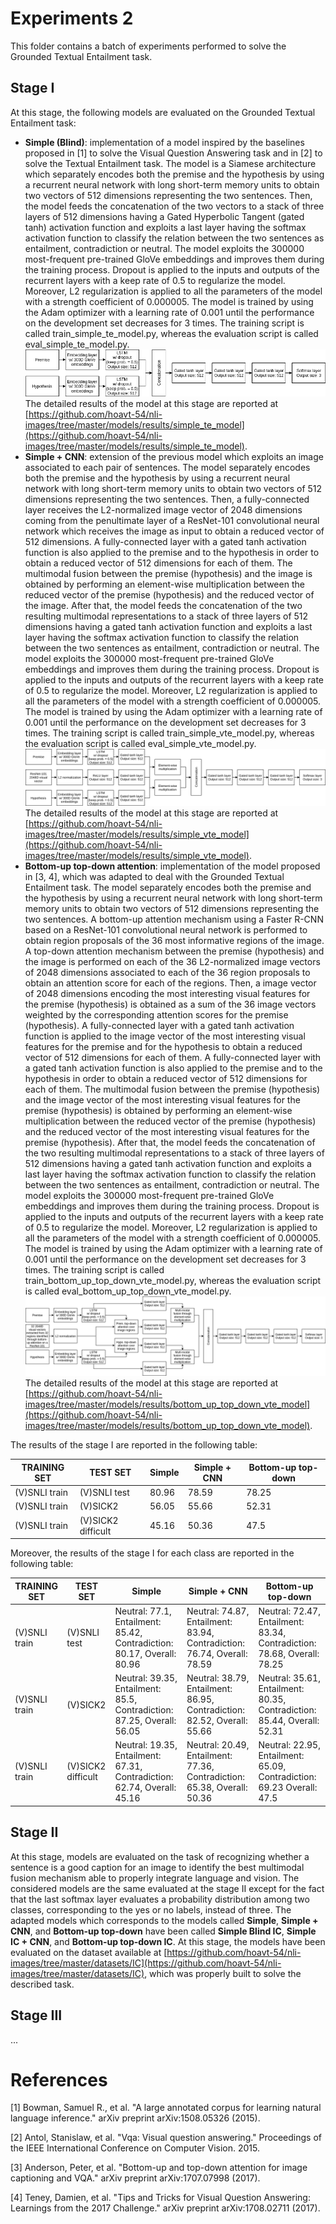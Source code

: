 # Experiments 2
This folder contains a batch of experiments performed to solve the Grounded Textual Entailment task.

## Stage I
At this stage, the following models are evaluated on the Grounded Textual Entailment task:

- **Simple (Blind)**: implementation of a model inspired by the baselines proposed in [1] to solve the Visual Question Answering task and in [2] to solve the Textual Entailment task. The model is a Siamese architecture which separately encodes both the premise and the hypothesis by using a recurrent neural network with long short-term memory units to obtain two vectors of 512 dimensions representing the two sentences. Then, the model feeds the concatenation of the two vectors to a stack of three layers of 512 dimensions having a Gated Hyperbolic Tangent (gated tanh) activation function and exploits a last layer having the softmax activation function to classify the relation between the two sentences as entailment, contradiction or neutral. The model exploits the 300000 most-frequent pre-trained GloVe embeddings and improves them during the training process. Dropout is applied to the inputs and outputs of the recurrent layers with a keep rate of 0.5 to regularize the model. Moreover, L2 regularization is applied to all the parameters of the model with a strength coefficient of 0.000005. The model is trained by using the Adam optimizer with a learning rate of 0.001 until the performance on the development set decreases for 3 times.
The training script is called train_simple_te_model.py, whereas the evaluation script is called eval_simple_te_model.py.
![image](https://raw.githubusercontent.com/hoavt-54/nli-images/master/models/images/Simple%20(Blind).png)
The detailed results of the model at this stage are reported at [https://github.com/hoavt-54/nli-images/tree/master/models/results/simple_te_model](https://github.com/hoavt-54/nli-images/tree/master/models/results/simple_te_model).
- **Simple + CNN**: extension of the previous model which exploits an image associated to each pair of sentences. The model separately encodes both the premise and the hypothesis by using a recurrent neural network with long short-term memory units to obtain two vectors of 512 dimensions representing the two sentences. Then, a fully-connected layer receives the L2-normalized image vector of 2048 dimensions coming from the penultimate layer of a ResNet-101 convolutional neural network which receives the image as input to obtain a reduced vector of 512 dimensions. A fully-connected layer with a gated tanh activation function is also applied to the premise and to the hypothesis in order to obtain a reduced vector of 512 dimensions for each of them. The multimodal fusion between the premise (hypothesis) and the image is obtained by performing an element-wise multiplication between the reduced vector of the premise (hypothesis) and the reduced vector of the image. After that, the model feeds the concatenation of the two resulting multimodal representations to a stack of three layers of 512 dimensions having a gated tanh activation function and exploits a last layer having the softmax activation function to classify the relation between the two sentences as entailment, contradiction or neutral. The model exploits the 300000 most-frequent pre-trained GloVe embeddings and improves them during the training process. Dropout is applied to the inputs and outputs of the recurrent layers with a keep rate of 0.5 to regularize the model. Moreover, L2 regularization is applied to all the parameters of the model with a strength coefficient of 0.000005. The model is trained by using the Adam optimizer with a learning rate of 0.001 until the performance on the development set decreases for 3 times.
The training script is called train_simple_vte_model.py, whereas the evaluation script is called eval_simple_vte_model.py.
![image](https://raw.githubusercontent.com/hoavt-54/nli-images/master/models/images/Simple%20%2B%20CNN.png)
The detailed results of the model at this stage are reported at [https://github.com/hoavt-54/nli-images/tree/master/models/results/simple_vte_model](https://github.com/hoavt-54/nli-images/tree/master/models/results/simple_vte_model).
- **Bottom-up top-down attention**: implementation of the model proposed in [3, 4], which was adapted to deal with the Grounded Textual Entailment task. The model separately encodes both the premise and the hypothesis by using a recurrent neural network with long short-term memory units to obtain two vectors of 512 dimensions representing the two sentences. A bottom-up attention mechanism using a Faster R-CNN based on a ResNet-101 convolutional neural network is performed to obtain region proposals of the 36 most informative regions of the image. A top-down attention mechanism between the premise (hypothesis) and the image is performed on each of the 36 L2-normalized image vectors of 2048 dimensions associated to each of the 36 region proposals to obtain an attention score for each of the regions. Then, a image vector of 2048 dimensions encoding the most interesting visual features for the premise (hypothesis) is obtained as a sum of the 36 image vectors weighted by the corresponding attention scores for the premise (hypothesis). A fully-connected layer with a gated tanh activation function is applied to the image vector of the most interesting visual features for the premise and for the hypothesis to obtain a reduced vector of 512 dimensions for each of them. A fully-connected layer with a gated tanh activation function is also applied to the premise and to the hypothesis in order to obtain a reduced vector of 512 dimensions for each of them. The multimodal fusion between the premise (hypothesis) and the image vector of the most interesting visual features for the premise (hypothesis) is obtained by performing an element-wise multiplication between the reduced vector of the premise (hypothesis) and the reduced vector of the most interesting visual features for the premise (hypothesis). After that, the model feeds the concatenation of the two resulting multimodal representations to a stack of three layers of 512 dimensions having a gated tanh activation function and exploits a last layer having the softmax activation function to classify the relation between the two sentences as entailment, contradiction or neutral. The model exploits the 300000 most-frequent pre-trained GloVe embeddings and improves them during the training process. Dropout is applied to the inputs and outputs of the recurrent layers with a keep rate of 0.5 to regularize the model. Moreover, L2 regularization is applied to all the parameters of the model with a strength coefficient of 0.000005. The model is trained by using the Adam optimizer with a learning rate of 0.001 until the performance on the development set decreases for 3 times.
The training script is called train_bottom_up_top_down_vte_model.py, whereas the evaluation script is called eval_bottom_up_top_down_vte_model.py.
![image](https://raw.githubusercontent.com/hoavt-54/nli-images/master/models/images/Bottom-up%20top-down.png)
The detailed results of the model at this stage are reported at [https://github.com/hoavt-54/nli-images/tree/master/models/results/bottom_up_top_down_vte_model](https://github.com/hoavt-54/nli-images/tree/master/models/results/bottom_up_top_down_vte_model).

The results of the stage I are reported in the following table:

| TRAINING SET  | TEST SET           | Simple | Simple + CNN | Bottom-up top-down |
|---------------|--------------------|--------|--------------|--------------------|
| (V)SNLI train | (V)SNLI test       | 80.96  | 78.59        | 78.25              |
| (V)SNLI train | (V)SICK2           | 56.05  | 55.66        | 52.31              |
| (V)SNLI train | (V)SICK2 difficult | 45.16  | 50.36        | 47.5               |

Moreover, the results of the stage I for each class are reported in the following table:

| TRAINING SET  | TEST SET           | Simple                                                                  | Simple + CNN                                                            | Bottom-up top-down                                                      |
|---------------|--------------------|-------------------------------------------------------------------------|-------------------------------------------------------------------------|-------------------------------------------------------------------------|
| (V)SNLI train | (V)SNLI test       | Neutral: 77.1, Entailment: 85.42, Contradiction: 80.17, Overall: 80.96  | Neutral: 74.87, Entailment: 83.94, Contradiction: 76.74, Overall: 78.59 | Neutral: 72.47, Entailment: 83.34, Contradiction: 78.68, Overall: 78.25 |
| (V)SNLI train | (V)SICK2           | Neutral: 39.35, Entailment: 85.5, Contradiction: 87.25, Overall: 56.05  | Neutral: 38.79, Entailment: 86.95, Contradiction: 82.52, Overall: 55.66 | Neutral: 35.61, Entailment: 80.35, Contradiction: 85.44, Overall: 52.31 |
| (V)SNLI train | (V)SICK2 difficult | Neutral: 19.35, Entailment: 67.31, Contradiction: 62.74, Overall: 45.16 | Neutral: 20.49, Entailment: 77.36, Contradiction: 65.38, Overall: 50.36 | Neutral: 22.95, Entailment: 65.09, Contradiction: 69.23 Overall: 47.5   |

## Stage II
At this stage, models are evaluated on the task of recognizing whether a sentence is a good caption for an image to identify the best multimodal fusion mechanism able to properly integrate language and vision. The considered models are the same evaluated at the stage II except for the fact that the last softmax layer evaluates a probability distribution among two classes, corresponding to the yes or no labels, instead of three. The adapted models which corresponds to the models called **Simple**, **Simple + CNN**, and **Bottom-up top-down** have been called **Simple Blind IC**, **Simple IC + CNN**, and **Bottom-up top-down IC**. At this stage, the models have been evaluated on the dataset available at [https://github.com/hoavt-54/nli-images/tree/master/datasets/IC](https://github.com/hoavt-54/nli-images/tree/master/datasets/IC), which was properly built to solve the described task.

## Stage III
...

# References
[1] Bowman, Samuel R., et al. "A large annotated corpus for learning natural language inference." arXiv preprint arXiv:1508.05326 (2015).

[2] Antol, Stanislaw, et al. "Vqa: Visual question answering." Proceedings of the IEEE International Conference on Computer Vision. 2015.

[3] Anderson, Peter, et al. "Bottom-up and top-down attention for image captioning and VQA." arXiv preprint arXiv:1707.07998 (2017).

[4] Teney, Damien, et al. "Tips and Tricks for Visual Question Answering: Learnings from the 2017 Challenge." arXiv preprint arXiv:1708.02711 (2017).
